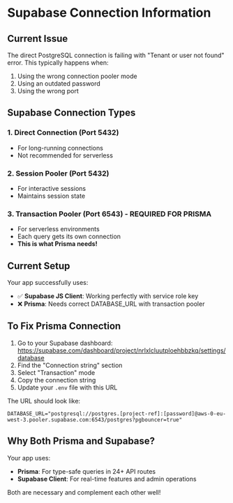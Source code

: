 # Supabase Connection Information

## Current Issue
The direct PostgreSQL connection is failing with "Tenant or user not found" error. This typically happens when:

1. Using the wrong connection pooler mode
2. Using an outdated password
3. Using the wrong port

## Supabase Connection Types

### 1. Direct Connection (Port 5432)
- For long-running connections
- Not recommended for serverless

### 2. Session Pooler (Port 5432)
- For interactive sessions
- Maintains session state

### 3. Transaction Pooler (Port 6543) - REQUIRED FOR PRISMA
- For serverless environments
- Each query gets its own connection
- **This is what Prisma needs!**

## Current Setup

Your app successfully uses:
- ✅ **Supabase JS Client**: Working perfectly with service role key
- ❌ **Prisma**: Needs correct DATABASE_URL with transaction pooler

## To Fix Prisma Connection

1. Go to your Supabase dashboard: https://supabase.com/dashboard/project/nrlxlcluutploehbbzkq/settings/database
2. Find the "Connection string" section
3. Select "Transaction" mode
4. Copy the connection string
5. Update your `.env` file with this URL

The URL should look like:
```
DATABASE_URL="postgresql://postgres.[project-ref]:[password]@aws-0-eu-west-3.pooler.supabase.com:6543/postgres?pgbouncer=true"
```

## Why Both Prisma and Supabase?

Your app uses:
- **Prisma**: For type-safe queries in 24+ API routes
- **Supabase Client**: For real-time features and admin operations

Both are necessary and complement each other well!